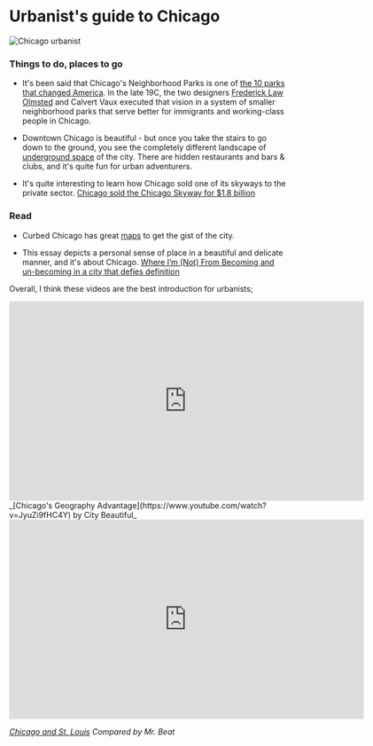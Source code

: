 # Urbanist's guide to Chicago

![Chicago urbanist](chicago.jpg)

### Things to do, places to go

- It's been said that Chicago's Neighborhood Parks is one of [the 10 parks that changed America](https://interactive.wttw.com/ten/parks/chicagos-neighborhood-parks). In the late 19C, the two designers [Frederick Law Olmsted](http://www.fredericklawolmsted.com/) and Calvert Vaux executed that vision in a system of smaller neighborhood parks that serve better for immigrants and working-class people in Chicago.

- Downtown Chicago is beautiful - but once you take the stairs to go down to the ground, you see the completely different landscape of [underground space](https://www.chicagodetours.com/exploring-underground-chicago-layers/) of the city. There are hidden restaurants and bars & clubs, and it's quite fun for urban adventurers.

- It's quite interesting to learn how Chicago sold one of its skyways to the private sector. [Chicago sold the Chicago Skyway for \$1.8 billion](https://www.youtube.com/watch?v=L5TFhucZ-R4)

### Read

- Curbed Chicago has great [maps](https://chicago.curbed.com/maps) to get the gist of the city.

- This essay depicts a personal sense of place in a beautiful and delicate manner, and it's about Chicago.
  [Where I’m (Not) From Becoming and un-becoming in a city that defies definition](https://thebolditalic.com/where-im-not-from-ce9c3231598a)

Overall, I think these videos are the best introduction for urbanists;

<iframe width="640" height="360" src="https://www.youtube.com/embed/JyuZi9fHC4Y" frameborder="0" allow="accelerometer; autoplay; encrypted-media; gyroscope; picture-in-picture" allowfullscreen></iframe>
_[Chicago's Geography Advantage](https://www.youtube.com/watch?v=JyuZi9fHC4Y) by City Beautiful_

<iframe width="640" height="360" src="https://www.youtube.com/embed/S7-UAcRTW58" frameborder="0" allow="accelerometer; autoplay; encrypted-media; gyroscope; picture-in-picture" allowfullscreen></iframe>

_[Chicago and St. Louis](https://www.youtube.com/watch?v=S7-UAcRTW58) Compared by Mr. Beat_
